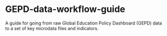 # GEPD-data-workflow-guide
A guide for going from raw Global Education Policy Dashboard (GEPD) data to a set of key microdata files and indicators.
